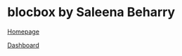 blocbox by Saleena Beharry
==========================


[Homepage](index.html)

[Dashboard](dashboard.html)
